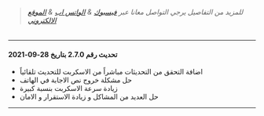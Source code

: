 >###### للمزيد من التفاصيل يرجي التواصل معانا عبر [فيسبوك](https://facebook.com/OfficialEgyWeb) & [الواتس اب](https://wa.me/201141173045) & [الموقع الالكتروني](https://egyweb.info)
>
<hr>

#### تحديث رقم 2.7.0 بتاريخ 28-09-2021
* اضافة التحقق من التحديثات مباشراً من الاسكربت للتحديث تلقائياً
* حل مشكلة خروج نص الاجابة في الهاتف
* زيادة سرعة الاسكربت بنسبة كبيرة
* حل العديد من المشاكل و زيادة الاستقرار و الامان

<hr>